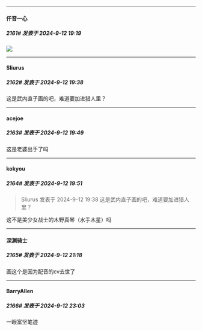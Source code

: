 ﻿
*****

####  仟音一心  
##### 2161#       发表于 2024-9-12 19:19

<img src="https://p.sda1.dev/19/2376fbb2df99bc49352235dfdae44f7e/image.jpg" referrerpolicy="no-referrer">


*****

####  Sliurus  
##### 2162#       发表于 2024-9-12 19:38

这是武内直子画的吧，难道要加进猎人里？


*****

####  acejoe  
##### 2163#       发表于 2024-9-12 19:49

这是老婆出手了吗

*****

####  kokyou  
##### 2164#       发表于 2024-9-12 19:51

<blockquote>Sliurus 发表于 2024-9-12 19:38
这是武内直子画的吧，难道要加进猎人里？</blockquote>

这不是美少女战士的木野真琴（水手木星）吗


*****

####  深渊骑士  
##### 2165#       发表于 2024-9-12 21:18

画这个是因为配音的cv去世了


*****

####  BarryAllen  
##### 2166#       发表于 2024-9-12 23:03

一眼富坚笔迹


